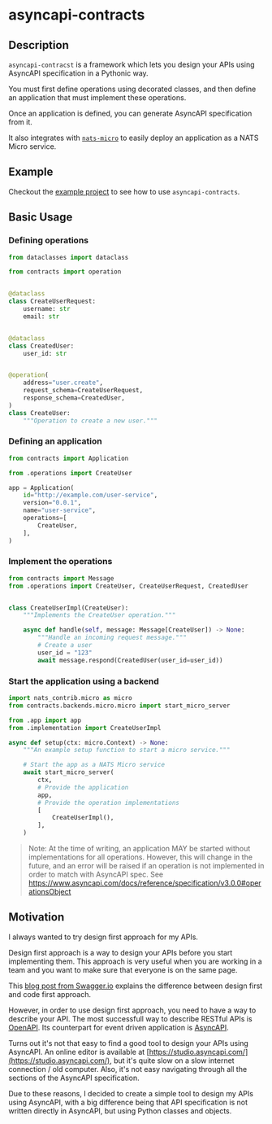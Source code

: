 # asyncapi-contracts

## Description

`asyncapi-contracst` is a framework which lets you design your APIs using AsyncAPI specification in a Pythonic way.

You must first define operations using decorated classes, and then define an application that must implement these operations.

Once an application is defined, you can generate AsyncAPI specification from it.

It also integrates with [`nats-micro`](https://charbonats.github.io/nats-micro) to easily deploy an application as a NATS Micro service.

## Example

Checkout the [example project](examples/demo_project/README.md) to see how to use `asyncapi-contracts`.

## Basic Usage

### Defining operations

```python
from dataclasses import dataclass

from contracts import operation


@dataclass
class CreateUserRequest:
    username: str
    email: str


@dataclass
class CreatedUser:
    user_id: str


@operation(
    address="user.create",
    request_schema=CreateUserRequest,
    response_schema=CreatedUser,
)
class CreateUser:
    """Operation to create a new user."""
```

### Defining an application

```python
from contracts import Application

from .operations import CreateUser

app = Application(
    id="http://example.com/user-service",
    version="0.0.1",
    name="user-service",
    operations=[
        CreateUser,
    ],
)
```

### Implement the operations

```python
from contracts import Message
from .operations import CreateUser, CreateUserRequest, CreatedUser


class CreateUserImpl(CreateUser):
    """Implements the CreateUser operation."""

    async def handle(self, message: Message[CreateUser]) -> None:
        """Handle an incoming request message."""
        # Create a user
        user_id = "123"
        await message.respond(CreatedUser(user_id=user_id))
```

### Start the application using a backend

```python
import nats_contrib.micro as micro
from contracts.backends.micro.micro import start_micro_server

from .app import app
from .implementation import CreateUserImpl

async def setup(ctx: micro.Context) -> None:
    """An example setup function to start a micro service."""

    # Start the app as a NATS Micro service
    await start_micro_server(
        ctx,
        # Provide the application
        app,
        # Provide the operation implementations
        [
            CreateUserImpl(),
        ],
    )
```
> Note: At the time of writing, an application MAY be started without implementations for all operations. However, this will change in the future, and an error will be raised if an operation is not implemented in order to match with AsyncAPI spec.
> See https://www.asyncapi.com/docs/reference/specification/v3.0.0#operationsObject

## Motivation

I always wanted to try design first approach for my APIs.

Design first approach is a way to design your APIs before you start implementing them. This approach is very useful when you are working in a team and you want to make sure that everyone is on the same page.

This [blog post from Swagger.io](https://swagger.io/blog/code-first-vs-design-first-api/) explains the difference between design first and code first approach.

However, in order to use design first approach, you need to have a way to describe your API. The most successfull way to describe RESTful APIs is [OpenAPI](https://www.openapis.org/). Its counterpart for event driven application is [AsyncAPI](https://www.asyncapi.com/).

Turns out it's not that easy to find a good tool to design your APIs using AsyncAPI. An online editor is available at [https://studio.asyncapi.com/](https://studio.asyncapi.com/), but it's quite slow on a slow internet connection / old computer. Also, it's not easy navigating through all the sections of the AsyncAPI specification.

Due to these reasons, I decided to create a simple tool to design my APIs using AsyncAPI, with a big difference being that API specification is not written directly in AsyncAPI, but using Python classes and objects.
